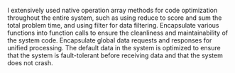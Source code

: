 I extensively used native operation array methods for code optimization throughout the entire system, such as using reduce to score and sum the total problem time, and using filter for data filtering. Encapsulate various functions into function calls to ensure the cleanliness and maintainability of the system code. Encapsulate global data requests and responses for unified processing. The default data in the system is optimized to ensure that the system is fault-tolerant before receiving data and that the system does not crash.